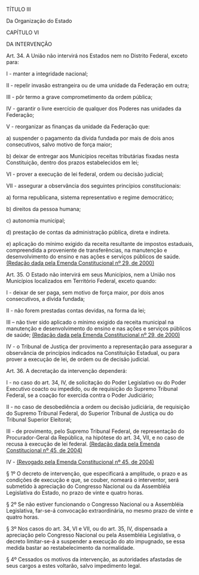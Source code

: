 TÍTULO III

Da Organização do Estado

CAPÍTULO VI

DA INTERVENÇÃO

Art. 34. A União não intervirá nos Estados nem no Distrito Federal, exceto para:

I - manter a integridade nacional; 

II - repelir invasão estrangeira ou de uma unidade da Federação em outra;

III - pôr termo a grave comprometimento da ordem pública;

IV - garantir o livre exercício de qualquer dos Poderes nas unidades da Federação;

V - reorganizar as finanças da unidade da Federação que: 

a) suspender o pagamento da dívida fundada por mais de dois anos consecutivos, salvo motivo de força maior;

b) deixar de entregar aos Municípios receitas tributárias fixadas nesta Constituição, dentro dos prazos estabelecidos em lei;

VI - prover a execução de lei federal, ordem ou decisão judicial; 

VII - assegurar a observância dos seguintes princípios constitucionais: 

a) forma republicana, sistema representativo e regime democrático;

b) direitos da pessoa humana;

c) autonomia municipal;

d) prestação de contas da administração pública, direta e indireta.

e) aplicação do mínimo exigido da receita resultante de impostos estaduais, compreendida a proveniente de transferências, na manutenção e desenvolvimento do ensino e nas ações e serviços públicos de saúde.      [(Redação dada pela Emenda Constitucional nº 29, de 2000)](http://www.planalto.gov.br/ccivil_03/constituicao/Emendas/Emc/emc29.htm#art1)

Art. 35. O Estado não intervirá em seus Municípios, nem a União nos Municípios localizados em Território Federal, exceto quando:

I - deixar de ser paga, sem motivo de força maior, por dois anos consecutivos, a dívida fundada;

II - não forem prestadas contas devidas, na forma da lei;

III – não tiver sido aplicado o mínimo exigido da receita municipal na manutenção e desenvolvimento do ensino e nas ações e serviços públicos de saúde;        [(Redação dada pela Emenda Constitucional nº 29, de 2000)](http://www.planalto.gov.br/ccivil_03/constituicao/Emendas/Emc/emc29.htm#art2)

IV - o Tribunal de Justiça der provimento a representação para assegurar a observância de princípios indicados na Constituição Estadual, ou para prover a execução de lei, de ordem ou de decisão judicial. 

Art. 36. A decretação da intervenção dependerá:

I - no caso do art. 34, IV, de solicitação do Poder Legislativo ou do Poder Executivo coacto ou impedido, ou de requisição do Supremo Tribunal Federal, se a coação for exercida contra o Poder Judiciário;

II - no caso de desobediência a ordem ou decisão judiciária, de requisição do Supremo Tribunal Federal, do Superior Tribunal de Justiça ou do Tribunal Superior Eleitoral; 

III - de provimento, pelo Supremo Tribunal Federal, de representação do Procurador-Geral da República, na hipótese do art. 34, VII, e no caso de recusa à execução de lei federal.          [(Redação dada pela Emenda Constitucional nº 45, de 2004)](http://www.planalto.gov.br/ccivil_03/constituicao/Emendas/Emc/emc45.htm#art1)   

IV -         [(Revogado pela Emenda Constitucional nº 45, de 2004)](http://www.planalto.gov.br/ccivil_03/constituicao/Emendas/Emc/emc45.htm#art9)

§ 1º O decreto de intervenção, que especificará a amplitude, o prazo e as condições de execução e que, se couber, nomeará o interventor, será submetido à apreciação do Congresso Nacional ou da Assembléia Legislativa do Estado, no prazo de vinte e quatro horas. 

§ 2º Se não estiver funcionando o Congresso Nacional ou a Assembléia Legislativa, far-se-á convocação extraordinária, no mesmo prazo de vinte e quatro horas.

§ 3º Nos casos do art. 34, VI e VII, ou do art. 35, IV, dispensada a apreciação pelo Congresso Nacional ou pela Assembléia Legislativa, o decreto limitar-se-á a suspender a execução do ato impugnado, se essa medida bastar ao restabelecimento da normalidade.

§ 4º Cessados os motivos da intervenção, as autoridades afastadas de seus cargos a estes voltarão, salvo impedimento legal.